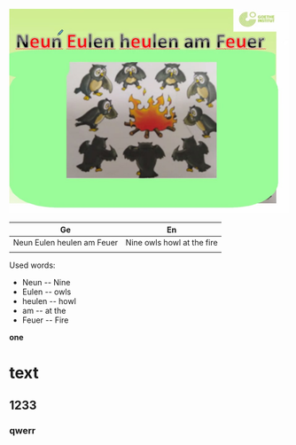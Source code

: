 ![Neun Eulen heulen am Feuer](Files/Pasted%20image%2020220518182527.png)



| Ge                                | En                         |
|-----------------------------------|----------------------------|
| Neun Eulen heulen am Feuer        | Nine owls howl at the fire |
|                                   |                            |

Used words:
- Neun -- Nine
- Eulen -- owls
- heulen -- howl
- am -- at the
- Feuer -- Fire


**one**
# text
## 1233
### qwerr
